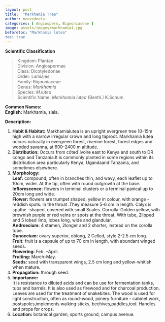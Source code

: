 ```yaml
---
layout: post
title:  "Markhamia Tree"
author: neevedeeta
categories: [ Angiosperm, Bignoniaceae ]
image: assets/images/markhamia1.jpg
beforetoc: "Markhamia lutea"
toc: true
---
```


**Scientific Classification**  
>Kingdom:			Plantae  
>Division:			Angiospermae  
>Class:				Dicotyledonae  
>Order:				Lamiales  
>Family:			Bignoniaceae  
>Genus:				*Markhamia*  
>Species:			*M.lutea*  
>Scientific Name:	*Markhamia lutea* (Benth.) K.Schum.  

**Common Names:**  
**English:** Markhamia, siala.  

**Description:**  
1. **Habit & Habitat:** Markhamialutea is an upright evergreen tree 10-15m high with a narrow irregular crown and long taproot. Markhamia lutea occurs naturally in evergreen forest, riverine forest, forest edges and wooded savanna, at 600–2400 m altitude.  
2. **Distribution:** Occurs from côteď lvoire east to Kenya and south to DR congo and Tanzania.It is commonly planted in some regions within its distribution area particularly Kenya, Ugandaand Tanzania, and sometimes elsewhere. 
3. **Morphology:**  
**Leaf:** compound, often in branches thin, and wavy, each leaflet up to 10cm, wider. At the tip, often with round outgrowth at the base.  
**Inflorescence:** flowers in terminal clusters or a terminal panical up to 20cm long and wide.  
**Flower:** flowers are trumpet shaped, yellow in colour, with orange - reddish spots. In the throat .They measure 5-6 cm in length. Calyx is spathe -shaped, covered with small Scales. Corrolla-Golden yellow, with brownish purple or red veins or spots at the throat, With tube, 2lipped and 5 lobed limb, lobes long, wide and glandular.  
**Androecium:**  4 stamen, 2longer and 2 shorter, instead on the corolla tube.  
**Gynoecium:**  ovary superior, oblong, 2 Celled, style 2-2.5 cm long.   
**Fruit:** fruit is a capsule of up to 70 cm in length, with abundant winged seeds.  
**Flowering:**  Feb. –April.  
**Fruiting:**  March-May.   
**Seeds:** seed with transparent wings, 2.5 cm long and yellow-whitish when mature.  
4. **Propagation:** through seed.  
5.  **Importance:**  
It is resistance to diluted acids and can be use for fermentation tanks, tubs and barrels. It is also used as firewood and for charcoal production. Leaves are used for the treatment of snakebites. The wood is used for light construction, often as round-wood, joinery furniture - cabinet work, postspoles,implements walking sticks, beehives,paddles,tool. Handles and props for crops.  
6. **Location:** botanical garden, sports ground, campus avenue.  
